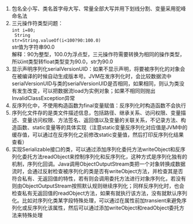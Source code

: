 1. 包名全小写、类名首字母大写、常量全部大写并用下划线分割、变量采用驼峰命名法
2. 三元操作符类型问题：<br/>
 <code>int i=80;<br/>
 String str=String.valueOf(i<100?90:100.0)</code><br/>
 str值为字符串90.0<br/>
 解释：90为整型，100.0为浮点型，三元操作符需要转换为相同的操作类型，所以int类型转float类型变为90.0，str为90.0
3. 显示声明序列化serialVersionUID：如果不显示声明，将要被序列化的对象会在被编译的时候自动生成版本号。JVM在发序列化时，会比较数据流中serialVersionUID与类的serialVersionUID是否相同，如果相同，则认为类没有发生改变，可以把数据流load为实例对象；如果不相同则抛出InvalidClassException异常
4. 反序列化中，不使用构造函数为final变量赋值：反序列化时构造函数不会执行
5. 序列化文件存的是类文件描述信息，包括路径、继承关系、访问权限、变量描述、变量访问权限、方法签名、返回值以及变量的关联关系，不记录方法、构造函数、static变量等的具体实现（注意static变量反序列化对应值是JVM中的缓存值，可以通过在反序列化之前修改static变量值，然后打印反序列化结果查看）
6. 实现Serializable接口的类，可以通过添加序列化委托方法writeObject和反序列化委托方法readObject来控制序列化和反序列化，这种方式是序列化独有的机制，序列化回调。Java调用ObjectOutputStream类把一个对象转换成数据流时，会通过反射检查被序列化的类是否有writeObject方法，并检查其是否符合私有、无返回值的特性，若有则会调用委托方法进行对象序列化，若没有则由ObjectOutputStream按照默认规则继续序列化；同样反序列化时，也会检查私有无返回值的readObject方法，如果有就执行该方法，没有就默认序列化。比如对序列化类某字段特殊处理，可以通过在属性前加transient来避免序列化或反序列化该属性，然后可以通过添加writeObject和readObject委托方法来特殊处理